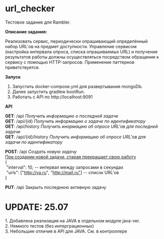 # url_checker
Тестовое задание для Rambler.

<b>Описание задания:</b>

Реализовать сервис, периодически опрашивающий определённый набор URL'ов на предмет доступности. 
Управление сервисом (настройка интервала опроса, списка опрашиваемых URL) 
и получение результатов работы должны осуществляться посредством обращения к сервису с помощью HTTP-запросов. 
Применение паттернов приветствуется.

<b>Запуск</b>

1. Запустить docker-compose.yml для развертывания mongoDb.<br>
2. Далее запустить gradlew bootRun. 
3. Работать с API по http://localhost:9091 

<b>API</b>

<b>GET</b>: /api              <i>  Получить информацию о последней задаче</i><br>
<b>GET</b>: /api/{id}         <i>  Получить информацию о задаче по идентификатору</i><br>
<b>GET</b>: /api/history      <i>  Получить инормацию об опросе URL'ов для последней задачи</i><br>
<b>GET</b>: /api/{id}/history <i>  Получить информацию об опросе URL'ов для задачи по идентификатору</i><br>

<b>POST</b>: /api  <i>Создать новую задачу</i><br>
<u>При создании новой задачи, старая прекращает свою работу</u><br>
{<br>
	&nbsp;"interval": 10, -- интервал между запросами в секундах<br>
	&nbsp;"urls": ["http://ya.ru", "http://mail.ru"] -- список URL'ов<br>
}<br>

<b>PUT</b>: /api Закрыть последнюю активную задачу

<h1><b>UPDATE: 25.07</b><br></h1>
1. Добавлена реализация на JAVA в отдельном модуле java-ver.<br>
2. Немного тестов (без интерграционных)<br>
3. Небольшие отличия в API для JAVA. См. в контроллере<br>

